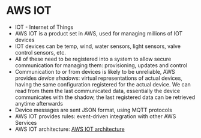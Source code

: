 # AWS IOT

- IOT - Internet of Things
- AWS IOT is a product set in AWS, used for managing millions of IOT devices
- IOT devices can be temp, wind, water sensors, light sensors, valve control sensors, etc.
- All of these need to be registered into a system to allow secure communication for managing them: provisioning, updates and control
- Communication to or from devices is likely to be unreliable, AWS provides *device shadows*: virtual representations of actual devices, having the same configuration registered for the actual device. We can read from them the last communicated data, essentially the device communicates with the shadow, the last registered data can be retrieved anytime afterwards
- Device messages are sent JSON format, using MQTT protocols
- AWS IOT provides rules: event-driven integration with other AWS Services
- AWS IOT architecture:
    [AWS IOT architecture](images/ElasticTranscoder&AWSIoT.png)